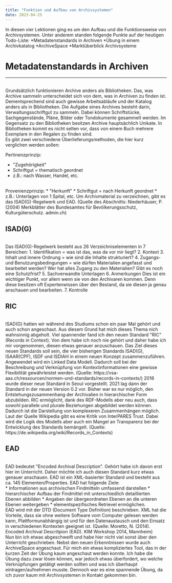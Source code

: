 ```yaml
---
title: "Funktion und Aufbau von Archivsystemen"
date: 2023-04-25
---
```


In diesen vier Lektionen ging es um den Aufbau und die Funktionsweise von Archivsystemen. Unter anderem standen folgende Punkte auf der heutigen Todo-Liste:
*Metadatenstandards in Archiven
*Übung in einem Archivkatalog
*ArchiveSpace
*Marktüberblick Archivsysteme

# Metadatenstandards in Archiven 
---
<br>
Grundsätzlich funktionieren Archive anders als Bibliotheken. Das, was Archive sammeln unterscheidet sich von dem, was in Archiven zu finden ist. Dementsprechend sind auch
gewisse Arbeitsabläufe und der Katalog anders als in Bibliotheken.
Die Aufgabe eines Archives besteht darin, Verwaltungsschriftgut zu sammeln. Dabei können Schriftstücke, Sachgegenstände, Pläne, Bilder oder Tondokumente gesammelt werden.
Im Gegensatz zu den Bibliotheken besitzen Archive hauptsächlich Unikate. In Bibliotheken kommt es nicht selten vor, dass von einem Buch mehrere Exemplare in den 
Regalen zu finden sind.
<br>
Es gibt zwei verschiedene Überlieferungsmethoden, die hier kurz verglichen werden sollen:

Pertinenzprinzip:
* "Zugehörigkeit" 
* Schriftgut = thematisch geordnet
* z.B.: nach Wasser, Handel, etc.
<br>
Provenienzprinzip:
* "Herkunft"
* Schriftgut = nach Herkunft geordnet
* z.B.: Unterlagen von 1 Spital, etc.
Um Archivmaterial zu verzeichnen, gibt es das ISAD(G)-Regelwerk und EAD.
(Quelle des Abschnitts: Niederhäuser, P. (2004) Merkblätter des Bundesamtes für Bevölkerungsschutz, Kulturgüterschutz. admin.ch)
<br>

## ISAD(G)
<br>
Das ISAD(G)-Regelwerk besteht aus 26 Verzeichniselementen in 7 Bereichen:
1. Identifikation = was ist das, was da vor  mir liegt?
2. Kontext
3. Inhalt und innere Ordnung = wie sind die Inhalte strukturiert?
4. Zugangs- und Benutzungsbedingungen = wie dürfen Materialien angefasst und bearbeitet werden? Wer hat alles Zugang zu den Materialien? Gibt es noch eine Schutzfrist?
5. Sachverwandte Unterlagen
6. Anmerkungen
   Dies ist ein wichtiger Punkt, vor allem wenn sie von den Archivaren kommen. Denn diese besitzen oft Expertenwissen über den Bestand, da sie diesen ja 
   genau anschauen und bearbeiten. 
7. Kontrolle
<br>

## RIC
<br>
ISAD(G) hatten wir während des Studiums schon ein paar Mal gehört und auch schon angeschaut. Aus diesem Grund hat mich dieses Thema nich wahnsinnig abgeholt. Viel 
spannender fand ich den neuen Standard "RIC" (Records in Context). Von dem habe ich noch nie gehört und daher habe ich mir vorgenommen, diesen etwas genauer 
anzuschauen.
Das Ziel dieses neuen Standards soll sein, die vier bisherigen Standards ISAD(G), ISAAR(CPF), ISDF und ISDIAH in einem neuen Konzept zusammenzuführen. Angewendet wird
ein Linked Data Modell. Dadurch soll bei der Beschreibung und Verknüpfung von Kontextinformationen eine gewisse Flexibilität gewährleistet werden. 
(Quelle: https://vsa-aas.ch/ressourcen/normen-und-standards/records-in-contexts/)
2016 wurde dieser neue Standard in Seoul vorgestellt. 2021 lag dann der Standard in der neuen Version 0.2 vor. Bisher war es nur möglich, den Entstehungszusammenhang der
Archivalien in hierarchischer Form abzubilden. RIC ermöglicht, dank des RDF-Modells aber neu auch, dass sowohl parallele und plurale Beziehungen abgebildet werden können.
Dadurch ist die Darstellung von komplexeren Zusammenhängen möglich. 
Laut der Quelle Wikipedia gibt es eine Kritik von InterPARES Trust. Dabei wird die Logik des Modells aber auch ein Mangel an Transparenz bei der Entwicklung des Standards
bemängelt.
(Quelle: https://de.wikipedia.org/wiki/Records_in_Contexts)
<br>

## EAD
<br>
EAD bedeutet "Encoded Archival Description". Gehört habe ich davon erst hier im Unterricht. Daher möchte ich auch diesen Standard kurz etwas genauer anschauen.
EAD ist ein XML-basierter Standard und besteht aus ca. 145 Elementen/Properties. EAD hat folgende Ziele:
<br>
* Informationen aus archivischen Findmitteln umfassend darstellen
* hierarchischer Aufbau der Findmittel mit unterschiedlich detaillierten Ebenen abbilden
* Angaben der übergeordneten Ebenen an die unteren Ebenen weitergeben
* elementspezifisches Retrievel ermöglichen.
<br>
EAD wird mit der DTD (Document Type Definition) beschrieben. XML hat die Vorteile, dass sie ohne weitere Software vom Computer gelesen werden kann, Plattformunabhängig ist
und für den Datenaustausch und den Einsatz in verschiedenen Kontexten geeignet ist.
(Quelle: Moretto, N. (2014). Encoded Archival Descritpion (EAD). KIM Workshop 2014, Mannheim)
<br>
Nun bin ich etwas abgeschweift und habe hier nicht viel sonst über den Unterricht geschrieben. Nebst den neuen Erkenntnissen wurde auch ArchiveSpace angeschaut. Für
mich ein etwas kompliziertes Tool, das in der kurzen Zeit der Übung kaum angeschaut werden konnte. Ich habe die Übung dazu zwar lösen können, war jedoch etwas 
überfordert, wo welche Verknüpfungen getätigt werden sollten und was ich überhaupt eintragen/aufnehmen musste. Dennoch war es eine spannende Übung, da ich zuvor
kaum mit Archivsystemen in Kontakt gekommen bin.








